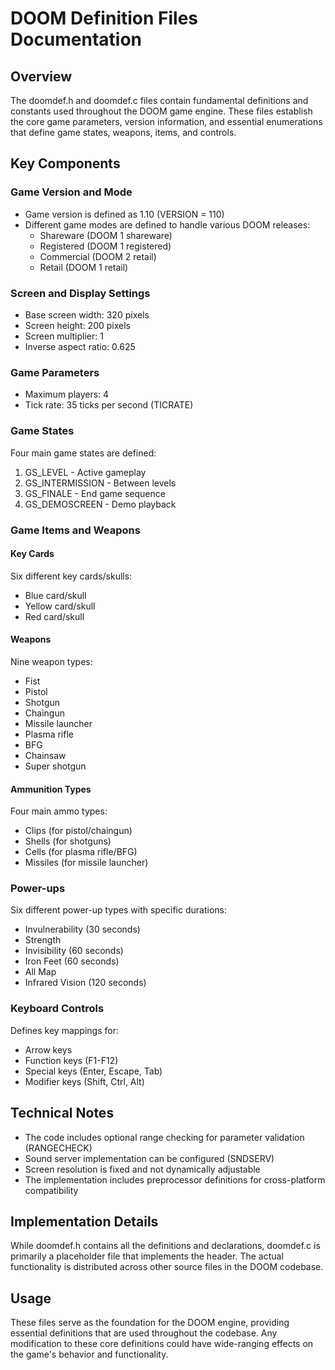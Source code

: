 # DOOM Definition Files Documentation

## Overview
The doomdef.h and doomdef.c files contain fundamental definitions and constants used throughout the DOOM game engine. These files establish the core game parameters, version information, and essential enumerations that define game states, weapons, items, and controls.

## Key Components

### Game Version and Mode
- Game version is defined as 1.10 (VERSION = 110)
- Different game modes are defined to handle various DOOM releases:
  - Shareware (DOOM 1 shareware)
  - Registered (DOOM 1 registered)
  - Commercial (DOOM 2 retail)
  - Retail (DOOM 1 retail)

### Screen and Display Settings
- Base screen width: 320 pixels
- Screen height: 200 pixels
- Screen multiplier: 1
- Inverse aspect ratio: 0.625

### Game Parameters
- Maximum players: 4
- Tick rate: 35 ticks per second (TICRATE)

### Game States
Four main game states are defined:
1. GS_LEVEL - Active gameplay
2. GS_INTERMISSION - Between levels
3. GS_FINALE - End game sequence
4. GS_DEMOSCREEN - Demo playback

### Game Items and Weapons

#### Key Cards
Six different key cards/skulls:
- Blue card/skull
- Yellow card/skull
- Red card/skull

#### Weapons
Nine weapon types:
- Fist
- Pistol
- Shotgun
- Chaingun
- Missile launcher
- Plasma rifle
- BFG
- Chainsaw
- Super shotgun

#### Ammunition Types
Four main ammo types:
- Clips (for pistol/chaingun)
- Shells (for shotguns)
- Cells (for plasma rifle/BFG)
- Missiles (for missile launcher)

### Power-ups
Six different power-up types with specific durations:
- Invulnerability (30 seconds)
- Strength
- Invisibility (60 seconds)
- Iron Feet (60 seconds)
- All Map
- Infrared Vision (120 seconds)

### Keyboard Controls
Defines key mappings for:
- Arrow keys
- Function keys (F1-F12)
- Special keys (Enter, Escape, Tab)
- Modifier keys (Shift, Ctrl, Alt)

## Technical Notes
- The code includes optional range checking for parameter validation (RANGECHECK)
- Sound server implementation can be configured (SNDSERV)
- Screen resolution is fixed and not dynamically adjustable
- The implementation includes preprocessor definitions for cross-platform compatibility

## Implementation Details
While doomdef.h contains all the definitions and declarations, doomdef.c is primarily a placeholder file that implements the header. The actual functionality is distributed across other source files in the DOOM codebase.

## Usage
These files serve as the foundation for the DOOM engine, providing essential definitions that are used throughout the codebase. Any modification to these core definitions could have wide-ranging effects on the game's behavior and functionality.
